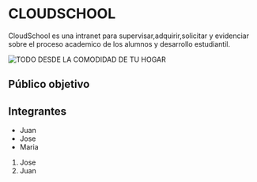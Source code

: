# CLOUDSCHOOL 

CloudSchool es una intranet para supervisar,adquirir,solicitar y evidenciar sobre el proceso academico de los alumnos y desarrollo estudiantil.

![TODO DESDE LA COMODIDAD DE TU HOGAR](https://www.pinterest.com/pin/381398662165700241/ ) 

## Público objetivo



## Integrantes

* Juan
* Jose
* Maria

1. Jose
2. Juan
